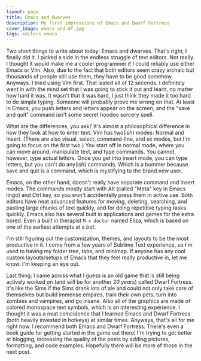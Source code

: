 ```yaml
---
layout: page
title: Emacs and Dwarves
description: My first impressions of Emacs and Dwarf Fortress
cover_image: emacs-and-df.jpg
tags: editors emacs
---
```


Two short things to write about today: Emacs and dwarves.  That's right, I finally did it.  I picked a side in the endless struggle of text editors.  Not really.  I thought it would make me a cooler programmer if I could reliably use either Emacs or Vim.  Also, due to the fact that both editors seem crazy archaic but thousands of people still use them, they have to be good somehow.  
Anyways.  I tried using Vim first.  That lasted all of 12 seconds.  I definitely went in with the mind set that I was going to stick it out and learn, no matter how hard it was.  It wasn't that it was hard, I just think they made it too hard to do simple typing.  Someone will probably prove me wrong on that.  At least in Emacs, you push letters and letters appear on the screen, and the "save and quit" command isn't some secret hoodoo sorcery spell.

What are the differences, you ask?  It's almost a philosophical difference in how they look at how to enter text.  Vim has two(ish) modes: Normal and Insert.  (There are also visual, select, command-line, and ex modes, but I'm going to focus on the first two.)  You start off in normal mode, where you can move around, manipulate text, and type commands.  You cannot, however, type actual letters.  Once you get into insert mode, you can type letters, but you can't do any(ish) commands.  Which is a bummer because save and quit is a command, which is mystifying to the brand new user.

Emacs, on the other hand, doesn't really have separate command and insert modes.  The commands mostly start with Alt (called "Meta" key in Emacs lingo) and Ctrl key, so you won't accidentally press them in active use.  Both editors have neat advanced features for moving, deleting, searching, and pasting large chunks of text quickly, and for doing repetitive typing tasks quickly.  Emacs also has several built in applications and games for the extra bored.  Even a built in therapist `M-x doctor` named Eliza, which is based on one of the earliest attempts at a *bot*.

I'm still figuring out the customization, themes, and layouts to be the most productive in it.  I come from a few years of Sublime Text experience, so I'm used to having my folder tree, tabs, and minimap.  If anyone has any cool custom layouts/setups of Emacs that they feel really productive in, let me know.  I'm keeping an eye out.

Last thing: I came across what I guess is an old game that is still being actively worked on (and will be for another *20 years*) called Dwarf Fortress.  It's like the Sims if the Sims drank lots of ale and could not only take care of themselves but build immense empires, train their own pets, turn into zombies and vampires, and go insane.  Also all of the graphics are made of colored monospace text symbols, which is an interesting experience.  I thought it was a neat coincidence that I learned Emacs and Dwarf Fortress (both heavily invested in hotkeys) at similar times.  Anyways, that's all for me right now.  I recommend both Emacs and Dwarf Fortress.  There's even a book guide for getting started in the game out there!  I'm trying to get better at blogging, increasing the quality of the posts by adding pictures, formatting, and code examples.  Hopefully there will be more of those in the next post.